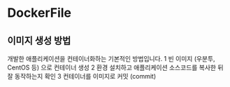 # DockerFile

## 이미지 생성 방법

개발한 애플리케이션을 컨테이너화하는 기본적인 방법입니다.
1  빈 이미지 (우분투, CentOS 등) 으로 컨테이너 생성
2  환경 설치하고 애플리케이션 소스코드를 복사한 뒤 잘 동작하는지 확인
3  컨테이너를 이미지로 커밋 (commit)





<!--stackedit_data:
eyJoaXN0b3J5IjpbMTM2NDc4NzM3LC0zOTQzMzI1LDE3MzI3Mz
k5OV19
-->